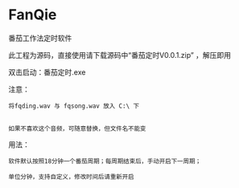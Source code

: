 # FanQie
番茄工作法定时软件

此工程为源码，直接使用请下载源码中“番茄定时V0.0.1.zip” ，解压即用

双击启动：番茄定时.exe

注意：

	将fqding.wav 与 fqsong.wav 放入 C:\ 下
	
	
	如果不喜欢这个音频，可随意替换，但文件名不能变
	
用法：
	
	软件默认按照18分钟一个番茄周期；每周期结束后，手动开启下一周期；
	
	单位分钟，支持自定义，修改时间后请重新开启